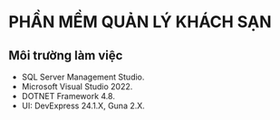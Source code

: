 # PHẦN MỀM QUẢN LÝ KHÁCH SẠN

## Môi trường làm việc
* SQL Server Management Studio.
* Microsoft Visual Studio 2022.
* DOTNET Framework 4.8.
* UI: DevExpress 24.1.X, Guna 2.X.